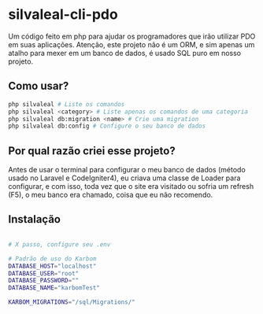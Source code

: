 # silvaleal-cli-pdo

Um código feito em php para ajudar os programadores que irão utilizar PDO em suas aplicações.
Atenção, este projeto não é um ORM, e sim apenas um atalho para mexer em um banco de dados, é usado SQL puro em nosso projeto.

## Como usar?
```bash
php silvaleal # Liste os comandos
php silvaleal <category> # Liste apenas os comandos de uma categoria
php silvaleal db:migration <name> # Crie uma migration
php silvaleal db:config # Configure o seu banco de dados
```

## Por qual razão criei esse projeto?

Antes de usar o terminal para configurar o meu banco de dados (método usado no Laravel e CodeIgniter4), eu criava uma classe de Loader para configurar, e com isso, toda vez que o site era visitado ou sofria um refresh (F5), o meu banco era chamado, coisa que eu não recomendo.

## Instalação
```bash

# X passo, configure seu .env

# Padrão de uso do Karbom
DATABASE_HOST="localhost"
DATABASE_USER="root"
DATABASE_PASSWORD=""
DATABASE_NAME="karbomTest"

KARBOM_MIGRATIONS="/sql/Migrations/"

```